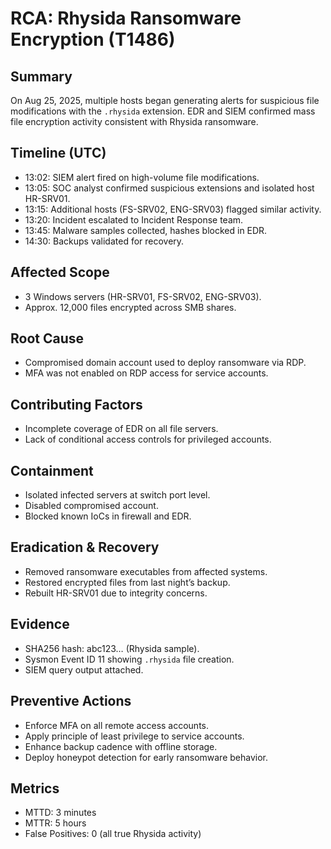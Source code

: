 # RCA: Rhysida Ransomware Encryption (T1486)

## Summary
On Aug 25, 2025, multiple hosts began generating alerts for suspicious file modifications with the `.rhysida` extension. EDR and SIEM confirmed mass file encryption activity consistent with Rhysida ransomware.

## Timeline (UTC)
- 13:02: SIEM alert fired on high-volume file modifications.
- 13:05: SOC analyst confirmed suspicious extensions and isolated host HR-SRV01.
- 13:15: Additional hosts (FS-SRV02, ENG-SRV03) flagged similar activity.
- 13:20: Incident escalated to Incident Response team.
- 13:45: Malware samples collected, hashes blocked in EDR.
- 14:30: Backups validated for recovery.

## Affected Scope
- 3 Windows servers (HR-SRV01, FS-SRV02, ENG-SRV03).
- Approx. 12,000 files encrypted across SMB shares.

## Root Cause
- Compromised domain account used to deploy ransomware via RDP.
- MFA was not enabled on RDP access for service accounts.

## Contributing Factors
- Incomplete coverage of EDR on all file servers.
- Lack of conditional access controls for privileged accounts.

## Containment
- Isolated infected servers at switch port level.
- Disabled compromised account.
- Blocked known IoCs in firewall and EDR.

## Eradication & Recovery
- Removed ransomware executables from affected systems.
- Restored encrypted files from last night’s backup.
- Rebuilt HR-SRV01 due to integrity concerns.

## Evidence
- SHA256 hash: abc123… (Rhysida sample).
- Sysmon Event ID 11 showing `.rhysida` file creation.
- SIEM query output attached.

## Preventive Actions
- Enforce MFA on all remote access accounts.
- Apply principle of least privilege to service accounts.
- Enhance backup cadence with offline storage.
- Deploy honeypot detection for early ransomware behavior.

## Metrics
- MTTD: 3 minutes
- MTTR: 5 hours
- False Positives: 0 (all true Rhysida activity)
